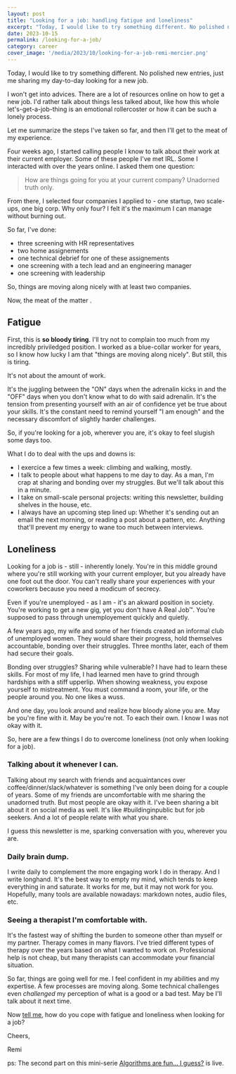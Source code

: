 ```yaml
---
layout: post
title: "Looking for a job: handling fatigue and loneliness"
excerpt: "Today, I would like to try something different. No polished new entries, just me sharing my day-to-day looking for a new job."
date: 2023-10-15
permalink: /looking-for-a-job/
category: career
cover_image: '/media/2023/10/looking-for-a-job-remi-mercier.png'
---
```


Today, I would like to try something different. No polished new entries, just me sharing my day-to-day looking for a new job.

I won't get into advices. There are a lot of resources online on how to get a new job. I'd rather talk about things less talked about, like how this whole let's-get-a-job-thing is an emotional rollercoster or how it can be such a lonely process.

Let me summarize the steps I've taken so far, and then I'll get to the meat of my experience.

Four weeks ago, I started calling people I know to talk about their work at their current employer. Some of these people I've met IRL. Some I interacted with over the years online. I asked them one question:

> How are things going for you at your current company? Unadorned truth only.

From there, I selected four companies I applied to - one startup, two scale-ups, one big corp. Why only four? I felt it's the maximum I can manage without burning out.

So far, I've done:
- three screening with HR representatives
- two home assignements
- one technical debrief for one of these assignements
- one screening with a tech lead and an engineering manager
- one screening with leadership

So, things are moving along nicely with at least two companies.

Now, the meat of the matter .

## Fatigue

First, this is **so bloody tiring**. I'll try not to complain too much from my incredibly priviledged position. I worked as a blue-collar worker for years, so I know how lucky I am that "things are moving along nicely". But still, this is tiring.

It's not about the amount of work.

It's the juggling between the "ON" days when the adrenalin kicks in and the "OFF" days when you don't know what to do with said adrenalin. It's the tension from presenting yourself with an air of confidence yet be true about your skills. It's the constant need to remind yourself "I am enough" and the necessary discomfort of slightly harder challenges.

So, if you're looking for a job, wherever you are, it's okay to feel slugish some days too.

What I do to deal with the ups and downs is:
- I exercice a few times a week: climbing and walking, mostly.
- I talk to people about what happens to me day to day. As a man, I'm crap at sharing and bonding over my struggles. But we'll talk about this in a minute.
- I take on small-scale personal projects: writing this newsletter, building shelves in the house, etc.
- I always have an upcoming step lined up: Whether it's sending out an email the next morning, or reading a post about a pattern, etc. Anything that'll prevent my energy to wane too much between interviews.

## Loneliness

Looking for a job is - still - inherently lonely. You're in this middle ground where you're still working with your current employer, but you already have one foot out the door. You can't really share your experiences with your coworkers because you need a modicum of secrecy.

Even if you're unemployed - as I am - it's an akward position in society. You're working to get a new gig, yet you don't have A Real Job™. You're supposed to pass through unemployement quickly and quietly.

A few years ago, my wife and some of her friends created an informal club of unemployed women. They would share their progress, hold themselves accountable, bonding over their struggles. Three months later, each of them had secure their goals.

Bonding over struggles? Sharing while vulnerable? I have had to learn these skills. For most of my life, I had learned men have to grind through hardships with a stiff upperlip. When showing weakness, you expose yourself to mistreatment. You must command a room, your life, or the people around you. No one likes a wuss.

And one day, you look around and realize how bloody alone you are. May be you're fine with it. May be you're not. To each their own. I know I was not okay with it.

So, here are a few things I do to overcome loneliness (not only when looking for a job).

### Talking about it whenever I can.

Talking about my search with friends and acquaintances over coffee/dinner/slack/whatever is something I've only been doing for a couple of years. Some of my friends are uncomfortable with me sharing the unadorned truth. But most people are okay with it. I've been sharing a bit about it on social media as well. It's like #buildinginpublic but for job seekers. And a lot of people relate with what you share.

I guess this newsletter is me, sparking conversation with you, wherever you are.

### Daily brain dump.

I write daily to complement the more engaging work I do in therapy. And I write longhand. It's the best way to empty my mind, which tends to keep everything in and saturate. It works for me, but it may not work for you. Hopefully, many tools are available nowadays: markdown notes, audio files, etc.

### Seeing a therapist I'm comfortable with.

It's the fastest way of shifting the burden to someone other than myself or my partner. Therapy comes in many flavors. I've tried different types of therapy over the years based on what I wanted to work on. Professional help is not cheap, but many therapists can accommodate your financial situation.

So far, things are going well for me. I feel confident in my abilities and my expertise. A few processes are moving along. Some technical challenges even _challenged_ my perception of what is a good or a bad test. May be I'll talk about it next time.

Now <a href="mailto:hello@remimercier.com">tell me</a>, how do you cope with fatigue and loneliness when looking for a job?

Cheers,

Remi

ps: The second part on this mini-serie [Algorithms are fun... I guess?]({{site.baseurl}}/algorithms-are-fun/) is live.
